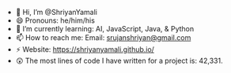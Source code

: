 - 👋 Hi, I’m @ShriyanYamali
- 😄 Pronouns: he/him/his
- 🌱 I’m currently learning: AI, JavaScript, Java, & Python
- 📫 How to reach me: Email: srujanshriyan@gmail.com
- ⚡ Website: https://shriyanyamali.github.io/
- 😲 The most lines of code I have written for a project is: 42,331.
